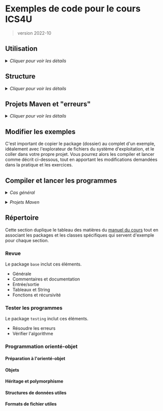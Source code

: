 # Exemples de code pour le cours ICS4U
> version 2022-10

## Utilisation

<details>
    <summary><i>Cliquer pour voir les détails</i></summary>

Les exemples sont préparés pour téléchargement par les élèves du cours ICS4U de M. Crowley. 

Ces exemples sont complémentaires aux leçons présentées en classe et sont souvent la base des exercices.

* Cloner le répertoire sur votre ordinateur
* Si l'enseignant ajoute des nouveaux fichiers, simplement faire un Pull (cliquer sur le bouton synchroniser dans VS Code)
* Vous ne pouvez pas pousser vos changements dans ce dossier. Le partage se fait à sens unique.

</details>




## Structure

<details>
    <summary><i>Cliquer pour voir les détails</i></summary>

>Le terme `package` utilisé dans les prochains paragraphes veut essentiellement dire "sous-dossier". Un package est un emballage Java pour des sous-dossiers.

Des exemples de **classes uniques** se trouvent *dans le package "other"* et devraient être copiés et collés dans vos dossiers de projet (en ajustant la déclaration de `package` pour correspondre à votre structure de projet, au besoin). Ces classes contiennent toutes des méthodes `main` et sont autonomes (ne dépendent pas d'autres classes).

Des exemples de **projets orienté-objet** se trouvent *dans des packages nommés selon la nature du projet*. Généralement, seulement une des classes dans chaque package contiendra une méthode `main` pour lancer le programme. Les autres classes seront :

* des classes qui définissent des objets, des interfaces, des modules ou des structs
* quelques classes (aussi avec des méthodes `main`) pour tester ces objets, etc.

Il peut aussi y avoir des sous-packages dans les packages d'un projet orienté-objet.

</details>

## Projets Maven et "erreurs"

<details>
    <summary><i>Cliquer pour voir les détails</i></summary>

### Fausses alertes

Tous les projets Maven seront aussi inclus ici dans des sous-dossiers, comme s'ils étaient des packages. Parce qu'ils sont, en fait, des projets distincts, le Java Language Server interprète mal la structure globable du dossier, notamment en suggérant :

* qu'il faut changer les déclarations de package
* que plusieurs choses ne peuvent pas être "resolved to a type"

Ce sont toutes **des fausses alertes**!

### Solution

Ouvrez simplement le sous-dossier qui contient le projet Maven dans une nouvelle fenêtre VS Code. Le projet étant maintenant à la racine du dossier, tous les outils de construction automatique du projet fonctionneront comme prévu.

>Si **le problème persiste**, la configuration du workspace a été corrompu. Ouvrir le centre des commandes (Ctrl + Shift + P), taper "Clean...", choisir "Clean Java Language Server Workspace" et accepter de supprimer et recharger l'espace de travail.

### Liste des projets Maven

Ces sous-dossiers sont des projets Maven : `json`

</details>

## Modifier les exemples

C'est important de copier le package (dossier) au complet d'un exemple, idéalement avec l'explorateur de fichiers du système d'exploitation, et le coller dans votre propre projet. Vous pourrez alors les compiler et lancer comme décrit ci-dessous, tout en apportant les modifications demandées dans la pratique et les exercices.

## Compiler et lancer les programmes

<details>
    <summary><i>Cas général</i></summary>


Tous les programmes dans ce répertoire `code4U` sont structurés dans des packages.

Pour compiler un programme il faut inclure le chemin au package et utiliser `*.java` comme nom du fichier code source afin que tous les fichiers dans le package soient compilés. P. ex. pour le package `base` on ferait :

```bash
javac ./base/*.java
```
>S'il y a des sous-packages, il faut aussi ajouter le chemin à chaque sous-package dans cette commande, soit `javac [sous-package1]/*.java [sous-package2]/*.java [package]/*.java`

Ensuite pour lancer la classe principale (ou une classe test), il faut spécifier le nom "pleinement qualifié" (le nom complet) de la classe, soit `[package].[Classe]`. P. ex. : pour la classe principale "Run" dans le package "base" :

```bash
java base.Run
```

<details>
    <summary><i>Script Powershell</i></summary>

C'est aussi possible d'écrire ces deux commandes (javac et java) dans un script powershell (.ps1) et de lancer le script, p. ex. : le script "runBase.ps1". Lire les commentaires dans ce script pour connaître les détails. Si tenter de lancer le script donne un message d'erreur lié à l'Execution_Policy, lancer la commande Powershell suivante :

```powershell
Set-ExecutionPolicy -ExecutionPolicy Unrestricted -Scope CurrentUser
```

Vous aurez maintenant l'autorisation de lancer des scripts sur votre compte.

</details>
<p></p>

>**ATTENTION** : Toutes ces commandes sont lancées dans le Terminal à partir de **la racine du projet**. P.ex. si ce projet se trouve au chemin *~/Documents/code4U* sur le système, le terminal doit être dans ce dossier pour lancer les commandes.

</details>
<p></p>

<details>
    <summary><i>Projets Maven</i></summary>

> Si le sous-dossier du programme n'est pas un package mais plutôt un projet distinct Maven, simplement ouvrir le sous-dossier dans une nouvelle fenêtre et lancer le programme avec le bouton ou le mot `Run`.

</details>

## Répertoire

Cette section duplique le tableau des matières du [manuel du cours](https://bit.ly/manICS4U) tout en associant les packages et les classes spécifiques qui servent d'exemple pour chaque section.

### Revue

Le package `base` inclut ces éléments.

* Générale
* Commentaires et documentation
* Entrée/sortie
* Tableaux et String
* Fonctions et récursivité

### Tester les programmes

Le package `testing` inclut ces éléments.

* Résoudre les erreurs
* Vérifier l'algorithme

### Programmation orienté-objet

#### Préparation à l'orienté-objet

#### Objets

#### Héritage et polymorphisme

#### Structures de données utiles

#### Formats de fichier utiles